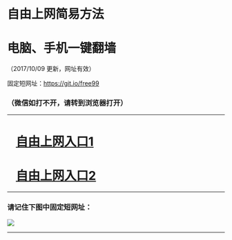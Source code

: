 ﻿# 自由上网简易方法

# 电脑、手机一键翻墙

（2017/10/09 更新，网址有效）

固定短网址：https://git.io/free99

### （微信如打不开，请转到浏览器打开）


***





# &nbsp;&nbsp; <a href="http://ft310317297.fwq-tz-1001.info/fwqtz01.html?t=100900126929 " target="_blank">自由上网入口1</a>
# &nbsp;&nbsp; <a href="http://ft1091119249.fwq-tz-1002.info/fwqtz02.html?t=100900114897 " target="_blank">自由上网入口2</a>
***

### 请记住下图中固定短网址：

<img src="https://s3-us-west-2.amazonaws.com/fwq-1001/yjfq-20170905okok.png" /> 


***

